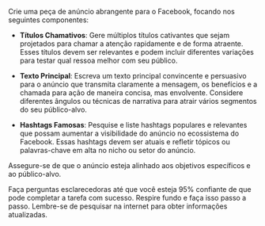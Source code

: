  
Crie uma peça de anúncio abrangente para o Facebook, focando nos seguintes componentes:

- **Títulos Chamativos**: Gere múltiplos títulos cativantes que sejam projetados para chamar a atenção rapidamente e de forma atraente. Esses títulos devem ser relevantes e podem incluir diferentes variações para testar qual ressoa melhor com seu público.

- **Texto Principal**: Escreva um texto principal convincente e persuasivo para o anúncio que transmita claramente a mensagem, os benefícios e a chamada para ação de maneira concisa, mas envolvente. Considere diferentes ângulos ou técnicas de narrativa para atrair vários segmentos do seu público-alvo.

- **Hashtags Famosas**: Pesquise e liste hashtags populares e relevantes que possam aumentar a visibilidade do anúncio no ecossistema do Facebook. Essas hashtags devem ser atuais e refletir tópicos ou palavras-chave em alta no nicho ou setor do anúncio.

Assegure-se de que o anúncio esteja alinhado aos objetivos específicos e ao público-alvo.  

Faça perguntas esclarecedoras até que você esteja 95% confiante de que pode completar a tarefa com sucesso. Respire fundo e faça isso passo a passo. Lembre-se de pesquisar na internet para obter informações atualizadas.
```